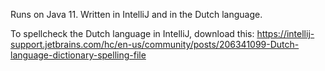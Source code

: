 Runs on Java 11. Written in IntelliJ and in the Dutch language.

To spellcheck the Dutch language in IntelliJ, download this:
https://intellij-support.jetbrains.com/hc/en-us/community/posts/206341099-Dutch-language-dictionary-spelling-file
